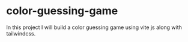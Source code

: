 # color-guessing-game

In this project I will build a color guessing game
using vite js along with tailwindcss.